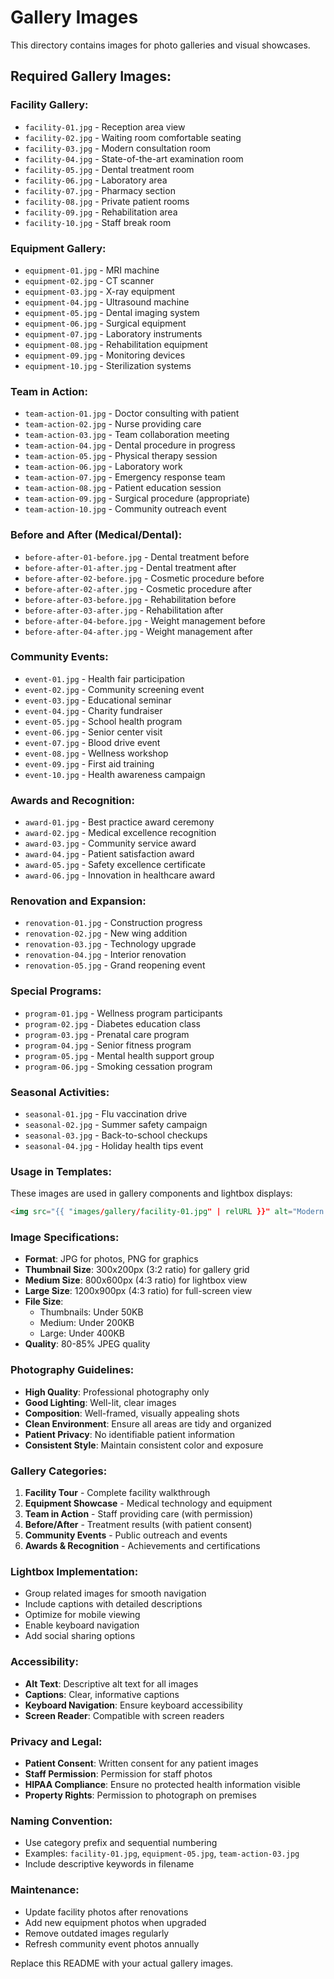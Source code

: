 # Gallery Images

This directory contains images for photo galleries and visual showcases.

## Required Gallery Images:

### Facility Gallery:
- `facility-01.jpg` - Reception area view
- `facility-02.jpg` - Waiting room comfortable seating
- `facility-03.jpg` - Modern consultation room
- `facility-04.jpg` - State-of-the-art examination room
- `facility-05.jpg` - Dental treatment room
- `facility-06.jpg` - Laboratory area
- `facility-07.jpg` - Pharmacy section
- `facility-08.jpg` - Private patient rooms
- `facility-09.jpg` - Rehabilitation area
- `facility-10.jpg` - Staff break room

### Equipment Gallery:
- `equipment-01.jpg` - MRI machine
- `equipment-02.jpg` - CT scanner
- `equipment-03.jpg` - X-ray equipment
- `equipment-04.jpg` - Ultrasound machine
- `equipment-05.jpg` - Dental imaging system
- `equipment-06.jpg` - Surgical equipment
- `equipment-07.jpg` - Laboratory instruments
- `equipment-08.jpg` - Rehabilitation equipment
- `equipment-09.jpg` - Monitoring devices
- `equipment-10.jpg` - Sterilization systems

### Team in Action:
- `team-action-01.jpg` - Doctor consulting with patient
- `team-action-02.jpg` - Nurse providing care
- `team-action-03.jpg` - Team collaboration meeting
- `team-action-04.jpg` - Dental procedure in progress
- `team-action-05.jpg` - Physical therapy session
- `team-action-06.jpg` - Laboratory work
- `team-action-07.jpg` - Emergency response team
- `team-action-08.jpg` - Patient education session
- `team-action-09.jpg` - Surgical procedure (appropriate)
- `team-action-10.jpg` - Community outreach event

### Before and After (Medical/Dental):
- `before-after-01-before.jpg` - Dental treatment before
- `before-after-01-after.jpg` - Dental treatment after
- `before-after-02-before.jpg` - Cosmetic procedure before
- `before-after-02-after.jpg` - Cosmetic procedure after
- `before-after-03-before.jpg` - Rehabilitation before
- `before-after-03-after.jpg` - Rehabilitation after
- `before-after-04-before.jpg` - Weight management before
- `before-after-04-after.jpg` - Weight management after

### Community Events:
- `event-01.jpg` - Health fair participation
- `event-02.jpg` - Community screening event
- `event-03.jpg` - Educational seminar
- `event-04.jpg` - Charity fundraiser
- `event-05.jpg` - School health program
- `event-06.jpg` - Senior center visit
- `event-07.jpg` - Blood drive event
- `event-08.jpg` - Wellness workshop
- `event-09.jpg` - First aid training
- `event-10.jpg` - Health awareness campaign

### Awards and Recognition:
- `award-01.jpg` - Best practice award ceremony
- `award-02.jpg` - Medical excellence recognition
- `award-03.jpg` - Community service award
- `award-04.jpg` - Patient satisfaction award
- `award-05.jpg` - Safety excellence certificate
- `award-06.jpg` - Innovation in healthcare award

### Renovation and Expansion:
- `renovation-01.jpg` - Construction progress
- `renovation-02.jpg` - New wing addition
- `renovation-03.jpg` - Technology upgrade
- `renovation-04.jpg` - Interior renovation
- `renovation-05.jpg` - Grand reopening event

### Special Programs:
- `program-01.jpg` - Wellness program participants
- `program-02.jpg` - Diabetes education class
- `program-03.jpg` - Prenatal care program
- `program-04.jpg` - Senior fitness program
- `program-05.jpg` - Mental health support group
- `program-06.jpg` - Smoking cessation program

### Seasonal Activities:
- `seasonal-01.jpg` - Flu vaccination drive
- `seasonal-02.jpg` - Summer safety campaign
- `seasonal-03.jpg` - Back-to-school checkups
- `seasonal-04.jpg` - Holiday health tips event

### Usage in Templates:
These images are used in gallery components and lightbox displays:
```html
<img src="{{ "images/gallery/facility-01.jpg" | relURL }}" alt="Modern Reception Area" class="gallery-image">
```

### Image Specifications:
- **Format**: JPG for photos, PNG for graphics
- **Thumbnail Size**: 300x200px (3:2 ratio) for gallery grid
- **Medium Size**: 800x600px (4:3 ratio) for lightbox view
- **Large Size**: 1200x900px (4:3 ratio) for full-screen view
- **File Size**: 
  - Thumbnails: Under 50KB
  - Medium: Under 200KB
  - Large: Under 400KB
- **Quality**: 80-85% JPEG quality

### Photography Guidelines:
- **High Quality**: Professional photography only
- **Good Lighting**: Well-lit, clear images
- **Composition**: Well-framed, visually appealing shots
- **Clean Environment**: Ensure all areas are tidy and organized
- **Patient Privacy**: No identifiable patient information
- **Consistent Style**: Maintain consistent color and exposure

### Gallery Categories:
1. **Facility Tour** - Complete facility walkthrough
2. **Equipment Showcase** - Medical technology and equipment
3. **Team in Action** - Staff providing care (with permission)
4. **Before/After** - Treatment results (with patient consent)
5. **Community Events** - Public outreach and events
6. **Awards & Recognition** - Achievements and certifications

### Lightbox Implementation:
- Group related images for smooth navigation
- Include captions with detailed descriptions
- Optimize for mobile viewing
- Enable keyboard navigation
- Add social sharing options

### Accessibility:
- **Alt Text**: Descriptive alt text for all images
- **Captions**: Clear, informative captions
- **Keyboard Navigation**: Ensure keyboard accessibility
- **Screen Reader**: Compatible with screen readers

### Privacy and Legal:
- **Patient Consent**: Written consent for any patient images
- **Staff Permission**: Permission for staff photos
- **HIPAA Compliance**: Ensure no protected health information visible
- **Property Rights**: Permission to photograph on premises

### Naming Convention:
- Use category prefix and sequential numbering
- Examples: `facility-01.jpg`, `equipment-05.jpg`, `team-action-03.jpg`
- Include descriptive keywords in filename

### Maintenance:
- Update facility photos after renovations
- Add new equipment photos when upgraded
- Remove outdated images regularly
- Refresh community event photos annually

Replace this README with your actual gallery images.
